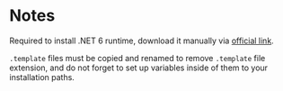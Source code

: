 # Notes

Required to install .NET 6 runtime, download it manually via [official link](https://dotnet.microsoft.com/en-us/download/dotnet/6.0).

`.template` files must be copied and renamed to remove `.template` file extension,
and do not forget to set up variables inside of them to your installation paths.

